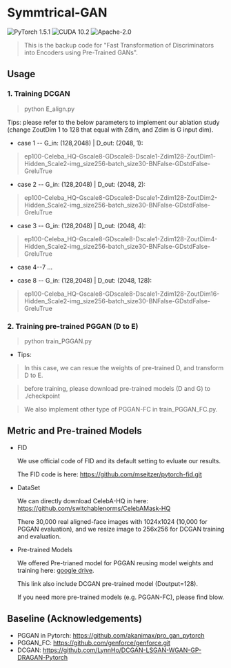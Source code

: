 

# Symmtrical-GAN 

![PyTorch 1.5.1](https://img.shields.io/badge/pytorch-1.5.1-blue.svg?style=plastic) 
![CUDA 10.2](https://img.shields.io/badge/cuda-10.2-blue.svg?style=plastic)
![Apache-2.0](https://img.shields.io/badge/License-Apache%202.0-green.svg?style=plastic)

>  This is the backup code  for  "Fast Transformation of Discriminators into Encoders using Pre-Trained GANs". 


##  Usage

###  1. Training DCGAN 

> python E_align.py

Tips: please refer to the below parameters to implement our ablation study (change ZoutDim 1 to 128 that equal with Zdim, and Zdim is G input dim).


- case 1 -- G_in: (128,2048) | D_out: (2048, 1):

>ep100-Celeba_HQ-Gscale8-GDscale8-Dscale1-Zdim128-ZoutDim1-Hidden_Scale2-img_size256-batch_size30-BNFalse-GDstdFalse-GreluTrue

- case 2 -- G_in: (128,2048) | D_out: (2048, 2):

>ep100-Celeba_HQ-Gscale8-GDscale8-Dscale1-Zdim128-ZoutDim2-Hidden_Scale2-img_size256-batch_size30-BNFalse-GDstdFalse-GreluTrue

- case 3 -- G_in: (128,2048) | D_out: (2048, 4):

>ep100-Celeba_HQ-Gscale8-GDscale8-Dscale1-Zdim128-ZoutDim4-Hidden_Scale2-img_size256-batch_size30-BNFalse-GDstdFalse-GreluTrue

- case 4--7  ...

- case 8 -- G_in: (128,2048) | D_out: (2048, 128):

>ep100-Celeba_HQ-Gscale8-GDscale8-Dscale1-Zdim128-ZoutDim16-Hidden_Scale2-img_size256-batch_size30-BNFalse-GDstdFalse-GreluTrue


### 2. Training pre-trained PGGAN (D to E)

> python train_PGGAN.py

- Tips: 

> In this case, we can resue the weights of pre-trained D, and transform D to E.

> before training, please download pre-trained models (D and G) to ./checkpoint 

> We also implement other type of PGGAN-FC in train_PGGAN_FC.py.


## Metric and  Pre-trained Models 

- FID

  We use official code of FID and its default setting to evluate our results.

  The FID code is here: https://github.com/mseitzer/pytorch-fid.git

- DataSet

   We can directly download CelebA-HQ in here: https://github.com/switchablenorms/CelebAMask-HQ

  There 30,000 real aligned-face images with 1024x1024 (10,000 for PGGAN evaluation), and we resize image to 256x256 for DCGAN training and evaluation.

- Pre-trained Models

   We offered Pre-trianed model for PGGAN reusing model weights and training here: [google drive](https://drive.google.com/drive/folders/1cBfBgknTuZxLAfICwo8kBEGYNOxJ-hQd?usp=sharing). 

   This link also include DCGAN pre-trained model (Doutput=128).

   If you need more pre-trained models (e.g. PGGAN-FC), please find blow.


##  Baseline (Acknowledgements)

- PGGAN in Pytorch: https://github.com/akanimax/pro_gan_pytorch
- PGGAN_FC: https://github.com/genforce/genforce.git
- DCGAN: https://github.com/LynnHo/DCGAN-LSGAN-WGAN-GP-DRAGAN-Pytorch
